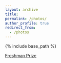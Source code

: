 ```yaml
---
layout: archive
title:
permalink: /photos/
author_profile: true
redirect_from:
  - /photos
---
```

{% include base_path %}

[Freshman Prize](https://dash-mode.github.io/images/avatar_dash.png)
